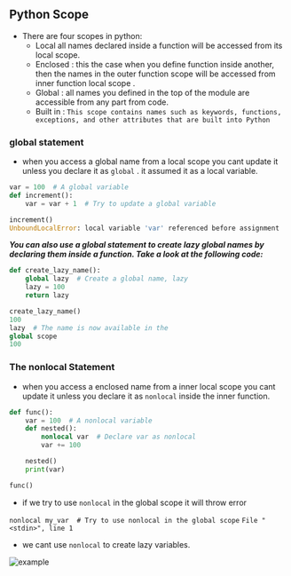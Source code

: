 ## Python Scope

* There are four scopes in python: 
  * Local all names declared inside a function will be accessed from its local scope.
  * Enclosed : this the case when you define function inside another, then the names in the outer function scope will be accessed from inner function local scope .
  * Global : all names you defined in the top of the module are accessible from any part from code.
  * Built in : `This scope contains names such as keywords, functions, exceptions, and other attributes that are built into Python`

### global statement
* when you access a global name from a local scope you cant update it unless you declare it as `global` . it assumed it as a local variable.
```python
var = 100  # A global variable
def increment():
    var = var + 1  # Try to update a global variable

increment()
UnboundLocalError: local variable 'var' referenced before assignment
```


***You can also use a global statement to create lazy global names by declaring them inside a function. Take a look at the following code:***
```python
def create_lazy_name():
    global lazy  # Create a global name, lazy
    lazy = 100
    return lazy

create_lazy_name()
100
lazy  # The name is now available in the 
global scope
100
```
### The nonlocal Statement
* when you access a enclosed name from a inner local scope you cant update it unless you declare it as `nonlocal` inside the inner function.

```python
def func():
    var = 100  # A nonlocal variable
    def nested():
        nonlocal var  # Declare var as nonlocal
        var += 100

    nested()
    print(var)

func()
```


* if we try to use `nonlocal` in the global scope it will throw error


`nonlocal my_var  # Try to use nonlocal in the global scope`
  `File "<stdin>", line 1`

* we cant use `nonlocal` to create lazy variables.



![example](https://www.askpython.com/wp-content/uploads/2019/08/python-variable-scope-example-1024x912.png)